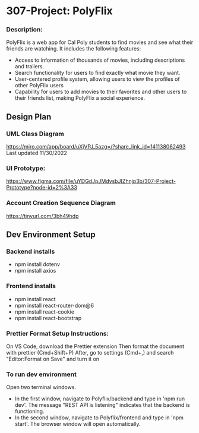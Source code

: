 # 307-Project: PolyFlix

### Description:
PolyFlix is a web app for Cal Poly students to find movies and see what their friends are watching. It includes the following features:
- Access to information of thousands of movies, including descriptions and trailers.
- Search functionality for users to find exactly what movie they want.
- User-centered profile system, allowing users to view the profiles of other PolyFlix users
- Capability for users to add movies to their favorites and other users to their friends list, making PolyFlix a social experience.

## Design Plan

### UML Class Diagram
https://miro.com/app/board/uXjVPJ_5azg=/?share_link_id=141138062493
Last updated 11/30/2022

### UI Prototype:
https://www.figma.com/file/uYDGdJpJMdvsbJIZhnjp3b/307-Project-Prototype?node-id=2%3A33

### Account Creation Sequence Diagram
https://tinyurl.com/3bh49hdp


## Dev Environment Setup
### Backend installs
- npm install dotenv
- npm install axios
### Frontend installs
- npm install react
- npm install react-router-dom@6
- npm install react-cookie
- npm install react-bootstrap

### Prettier Format Setup Instructions:
On VS Code, download the Prettier extension
Then format the document with prettier (Cmd+Shift+P)
After, go to settings (Cmd+,) and search "Editor:Format on Save" and turn it on

### To run dev environment
Open two terminal windows. 
- In the first window, navigate to Polyflix/backend and type in 'npm run dev'. The message "REST API is listening" indicates that the backend is functioning.
- In the second window, navigate to Polyflix/frontend and type in 'npm start'. The browser window will open automatically.
